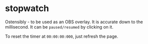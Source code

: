 # stopwatch
Ostensibly - to be used as an OBS overlay.
It is accurate down to the millisecond.
It can be `paused/resumed` by clicking on it.

To reset the timer at `00:00:00:000`, just refresh the page.
